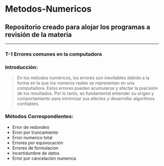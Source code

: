 # Metodos-Numericos
## Repositorio creado para alojar los programas a revisión de la materia
---------------------------------------------------------------------
### T-1 Errores comunes en la computadora
### Introducción:
>En los métodos numéricos, los errores son inevitables debido a la forma en la que los números reales se representan en una computadora. Estos errores pueden acumularse y afectar la precisión de los resultados. Por lo tanto, es fundamental entender su origen y comportamiento para minimizar sus efectos y desarrollar algoritmos confiables.
### Métodos Correspondientes:
* Error de redondeo 
* Error por truncamiento
* Error numerico total
* Errores por equivocación
* Errores de formulacion
* Incertidumbre de datos
* Error por cancelación numerica
